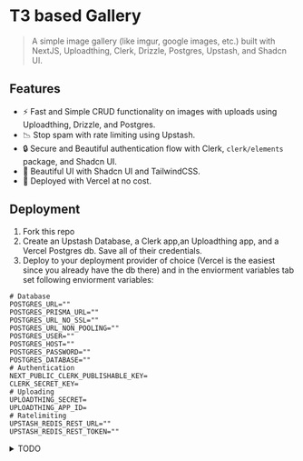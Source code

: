 # T3 based Gallery

> A simple image gallery (like imgur, google images, etc.) built with NextJS, Uploadthing, Clerk, Drizzle, Postgres, Upstash, and Shadcn UI.

## Features

- ⚡ Fast and Simple CRUD functionality on images with uploads using Uploadthing, Drizzle, and Postgres.
- 📉 Stop spam with rate limiting using Upstash.
- 🔒 Secure and Beautiful authentication flow with Clerk, `clerk/elements` package, and Shadcn UI.
- 🌈 Beautiful UI with Shadcn UI and TailwindCSS.
- 🚀 Deployed with Vercel at no cost.

## Deployment

1. Fork this repo
2. Create an Upstash Database, a Clerk app,an Uploadthing app, and a Vercel Postgres db. Save all of their credentials.
3. Deploy to your deployment provider of choice (Vercel is the easiest since you already have the db there) and in the enviorment variables tab set following enviorment variables:

```env
# Database
POSTGRES_URL=""
POSTGRES_PRISMA_URL=""
POSTGRES_URL_NO_SSL=""
POSTGRES_URL_NON_POOLING=""
POSTGRES_USER=""
POSTGRES_HOST=""
POSTGRES_PASSWORD=""
POSTGRES_DATABASE=""
# Authentication
NEXT_PUBLIC_CLERK_PUBLISHABLE_KEY=
CLERK_SECRET_KEY=
# Uploading
UPLOADTHING_SECRET=
UPLOADTHING_APP_ID=
# Ratelimiting
UPSTASH_REDIS_REST_URL=""
UPSTASH_REDIS_REST_TOKEN=""
```

<details>
  <summary>TODO</summary>

- [x] Make it deploy
- [x] Scaffold basic ui with mock data
- [x] Tidy up build process
- [x] Actually set up a database
- [x] Attach database to UI
- [x] Add auth (clerk)
- [x] Add image uploading
- [x] "taint" (server-only)
- [x] Use Next/Image Component
- [x] Error mangagement (sentry)
- [x] Routing + Image Page (Parallel route)
- [x] Delete button (w/ Server Actions)
- [x] Ratelimiting (upstash)

</details>
